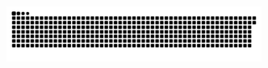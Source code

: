 <picture>
  <source media="(prefers-color-scheme: dark)" srcset="https://raw.githubusercontent.com/ATblackwhite/ATblackwhite/output/github-contribution-grid-snake-dark.svg">
  <source media="(prefers-color-scheme: light)" srcset="https://raw.githubusercontent.com/ATblackwhite/ATblackwhite/output/github-contribution-grid-snake.svg">
  <img alt="github contribution grid snake animation" src="https://raw.githubusercontent.com/ATblackwhite/ATblackwhite/output/github-contribution-grid-snake.svg">
</picture>

